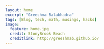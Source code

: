 ```yaml
---
layout: home
excerpt: "Greeshma Balabhadra"
tags: [Blog, tech, math, musings, hacks]
image:
  feature: home.jpg
  credit: StonyBrook Beach
  creditlink: http://greeshmab.github.io/
---
```

